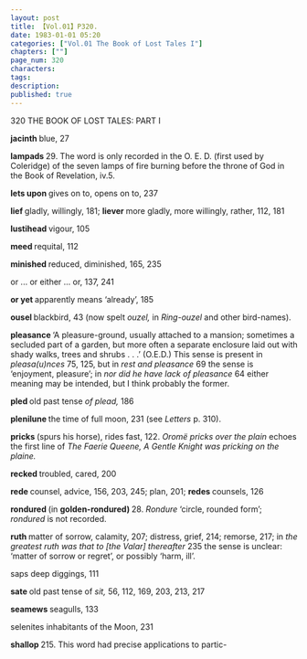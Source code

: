 ```yaml
---
layout: post
title: 【Vol.01】P320.
date: 1983-01-01 05:20
categories: ["Vol.01 The Book of Lost Tales I"]
chapters: [""]
page_num: 320
characters: 
tags: 
description: 
published: true
---
```


<p style="text-indent: 0;">
320      THE BOOK OF LOST TALES: PART I
</p>

<B>jacinth   </B>blue, 27

<B>lampads </B>29. The word is only recorded in the O. E. D. (first used by Coleridge) of the seven lamps of fire burning before the throne of God in the Book of Revelation, iv.5.

<B>lets upon   </B>gives on to, opens on to, 237

<B>lief   </B>gladly, willingly, 181; <B>liever </B>more gladly, more willingly, rather, 112, 181

<B>lustihead   </B>vigour, 105

<B>meed   </B>requital, 112

<B>minished   </B>reduced, diminished, 165, 235

or ... or   either ... or, 137, 241

<B>or yet   </B>apparently means ‘already’, 185

<B>ousel   </B>blackbird, 43 (now spelt <I>ouzel, </I>in <I>Ring-ouzel </I>and other bird-names).

<B>pleasance   </B>‘A pleasure-ground, usually attached to a mansion; sometimes a secluded part of a garden, but more often a separate enclosure laid out with shady walks, trees and shrubs . . .’ (O.E.D.) This sense is present in <I>pleasa(u)nces </I>75, 125, but in <I>rest and pleasance </I>69 the sense is ‘enjoyment, pleasure’; in <I>nor did he have lack of pleasance </I>64 either meaning may be intended, but I think probably the former.

<B>pled   </B>old past tense <I>of plead, </I>186

<B>plenilune   </B>the time of full moon, 231 (see <I>Letters </I>p. 310).

<B>pricks   </B>(spurs his horse), rides fast, 122. <I>Oromë pricks over the plain </I>echoes the first line of <I>The Faerie Queene, A Gentle Knight was pricking on the plaine.</I>

<B>recked   </B>troubled, cared, 200

<B>rede   </B>counsel, advice, 156, 203, 245; plan, 201; <B>redes </B>counsels, 126

<B>rondured    </B>(in <B>golden-rondured) </B>28. <I>Rondure </I>‘circle, rounded form’; <I>rondured </I>is not recorded.

<B>ruth   </B>matter of sorrow, calamity, 207; distress, grief, 214; remorse, 217; in <I>the greatest ruth was that to [the Valar] thereafter </I>235 the sense is unclear: ‘matter of sorrow or regret’, or possibly ‘harm, ill’.

saps   deep diggings, 111

<B>sate   </B>old past tense of <I>sit, </I>56, 112, 169, 203, 213, 217

<B>seamews   </B>seagulls, 133

selenites   inhabitants of the Moon, 231

<B>shallop   </B>215. This word had precise applications to partic-

